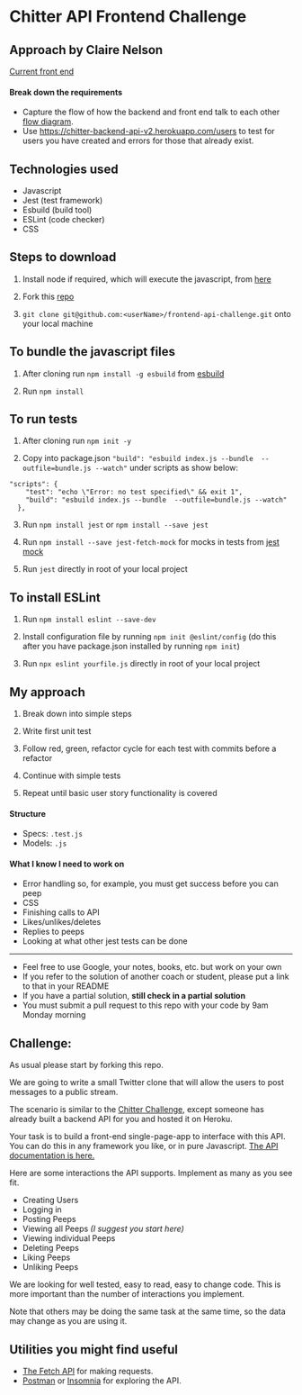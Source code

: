 # Chitter API Frontend Challenge

## Approach by Claire Nelson

[Current front end](https://github.com/nelsonclaire/frontend-api-challenge/blob/master/public/images/chitter-front-end.png)

#### Break down the requirements 

- Capture the flow of how the backend and front end talk to each other [flow diagram](https://github.com/nelsonclaire/frontend-api-challenge/blob/master/public/images/using-fetch.png). 
- Use https://chitter-backend-api-v2.herokuapp.com/users to test for users you have created and errors for those that already exist.


## Technologies used

- Javascript
- Jest (test framework)
- Esbuild (build tool)
- ESLint (code checker)
- CSS


## Steps to download

1. Install node if required, which will execute the javascript, from [here](https://nodejs.org/en/)

2. Fork this [repo](https://github.com/nelsonclaire/frontend-api-challenge)

3. `git clone git@github.com:<userName>/frontend-api-challenge.git` onto your local machine

## To bundle the javascript files

1. After cloning run `npm install -g esbuild` from [esbuild](https://esbuild.github.io/getting-started/)

2. Run `npm install`


## To run tests

1. After cloning run `npm init -y`

2. Copy into package.json `"build": "esbuild index.js --bundle  --outfile=bundle.js --watch"` under scripts as show below:
```
"scripts": {
    "test": "echo \"Error: no test specified\" && exit 1",
    "build": "esbuild index.js --bundle  --outfile=bundle.js --watch"
  },
```

3. Run `npm install jest` or `npm install --save jest`

4. Run `npm install --save jest-fetch-mock` for mocks in tests from [jest mock](https://www.npmjs.com/package/jest-fetch-mock)

4. Run `jest` directly in root of your local project

## To install ESLint

1. Run `npm install eslint --save-dev`

2. Install configuration file by running `npm init @eslint/config` (do this after you have package.json installed by running `npm init`)

3. Run `npx eslint yourfile.js` directly in root of your local project

## My approach

1. Break down into simple steps 

2. Write first unit test 

3. Follow red, green, refactor cycle for each test with commits before a refactor

4. Continue with simple tests 

5. Repeat until basic user story functionality is covered

#### Structure
- Specs: `.test.js`
- Models: `.js`

#### What I know I need to work on
- Error handling so, for example, you must get success before you can peep
- CSS
- Finishing calls to API
- Likes/unlikes/deletes
- Replies to peeps
- Looking at what other jest tests can be done

----------------------------------------------------------------------------------------------------------------------------------------------------

* Feel free to use Google, your notes, books, etc. but work on your own
* If you refer to the solution of another coach or student, please put a link to that in your README
* If you have a partial solution, **still check in a partial solution**
* You must submit a pull request to this repo with your code by 9am Monday morning

Challenge:
-------

As usual please start by forking this repo.

We are going to write a small Twitter clone that will allow the users to post messages to a public stream.

The scenario is similar to the [Chitter Challenge](https://github.com/makersacademy/chitter-challenge), except someone has already built a backend API for you and hosted it on Heroku.

Your task is to build a front-end single-page-app to interface with this API. You can do this in any framework you like, or in pure Javascript. [The API documentation is here.](https://github.com/makersacademy/chitter_api_backend)

Here are some interactions the API supports. Implement as many as you see fit.

* Creating Users
* Logging in
* Posting Peeps
* Viewing all Peeps *(I suggest you start here)*
* Viewing individual Peeps
* Deleting Peeps
* Liking Peeps
* Unliking Peeps

We are looking for well tested, easy to read, easy to change code. This is more important than the number of interactions you implement.

Note that others may be doing the same task at the same time, so the data may change as you are using it.

## Utilities you might find useful

* [The Fetch API](https://developer.mozilla.org/en-US/docs/Web/API/Fetch_API/Using_Fetch) for making requests.
* [Postman](https://www.getpostman.com/) or [Insomnia](https://insomnia.rest/) for exploring the API.
